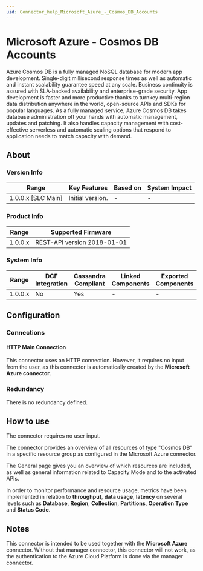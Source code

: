 ```yaml
---
uid: Connector_help_Microsoft_Azure_-_Cosmos_DB_Accounts
---
```


# Microsoft Azure - Cosmos DB Accounts

Azure Cosmos DB is a fully managed NoSQL database for modern app development. Single-digit millisecond response times as well as automatic and instant scalability guarantee speed at any scale. Business continuity is assured with SLA-backed availability and enterprise-grade security. App development is faster and more productive thanks to turnkey multi-region data distribution anywhere in the world, open-source APIs and SDKs for popular languages. As a fully managed service, Azure Cosmos DB takes database administration off your hands with automatic management, updates and patching. It also handles capacity management with cost-effective serverless and automatic scaling options that respond to application needs to match capacity with demand.

## About

### Version Info

| Range                | Key Features     | Based on     | System Impact     |
|----------------------|------------------|--------------|-------------------|
| 1.0.0.x \[SLC Main\] | Initial version. | \-           | \-                |

### Product Info

| **Range** | **Supported Firmware**      |
|-----------|-----------------------------|
| 1.0.0.x   | REST-API version 2018-01-01 |

### System Info

| Range     | DCF Integration     | Cassandra Compliant     | Linked Components     | Exported Components     |
|-----------|---------------------|-------------------------|-----------------------|-------------------------|
| 1.0.0.x   | No                  | Yes                     | \-                    | \-                      |

## Configuration

### Connections

#### HTTP Main Connection

This connector uses an HTTP connection. However, it requires no input from the user, as this connector is automatically created by the **Microsoft Azure connector**.

### Redundancy

There is no redundancy defined.

## How to use

The connector requires no user input.

The connector provides an overview of all resources of type "Cosmos DB" in a specific resource group as configured in the Microsoft Azure connector.

The General page gives you an overview of which resources are included, as well as general information related to Capacity Mode and to the activated APIs.

In order to monitor performance and resource usage, metrics have been implemented in relation to **throughput**, **data usage**, **latency** on several levels such as **Database**, **Region**, **Collection**, **Partitions**, **Operation Type** and **Status Code**.

## Notes

This connector is intended to be used together with the **Microsoft Azure** connector. Without that manager connector, this connector will not work, as the authentication to the Azure Cloud Platform is done via the manager connector.
